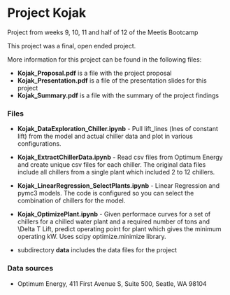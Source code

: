# Project Kojak
Project from weeks 9, 10, 11 and half of 12 of the Meetis Bootcamp

This project was a final, open ended project.   


More information for this project can be found in the following files:   
* **Kojak_Proposal.pdf** is a file with the project proposal   
* **Kojak_Presentation.pdf** is a file of the presentation slides for this project   
* **Kojak_Summary.pdf** is a file with the summary of the project findings   

### Files  
* **Kojak_DataExploration_Chiller.ipynb** - Pull lift_lines (lnes of constant lift) from the model and actual chiller data and plot in various configurations.
* **Kojak_ExtractChillerData.ipynb** - Read csv files from Optimum Energy and create unique csv files for each chiller.  The original data files include all chillers from a single plant which included 2 to 12 chillers.   
* **Kojak_LinearRegression_SelectPlants.ipynb** - Linear Regression and pymc3 models.  The code is configured so you can select the combination of chillers for the model.
* **Kojak_OptimizePlant.ipynb** - Given performace curves for a set of chillers for a chilled water plant and a required number of tons and \Delta T Lift, predict operating point for plant which gives the minimum operating kW.  Uses scipy optimize.minimize library.   

* subdirectory **data** includes the data files for the project

### Data sources
* Optimum Energy, 411 First Avenue S, Suite 500, Seatle, WA 98104